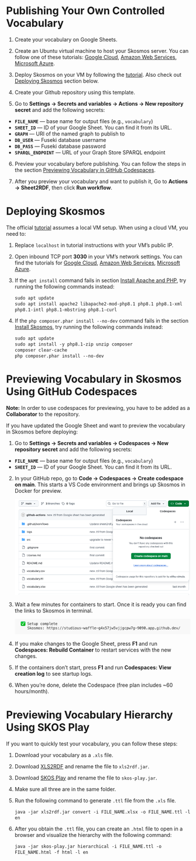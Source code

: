 # Publishing Your Own Controlled Vocabulary
1. Create your vocabulary on Google Sheets.

2. Create an Ubuntu virtual machine to host your Skosmos server. You can follow one of these tutorials: [Google Cloud](https://cloud.google.com/compute/docs/instances/create-start-instance), [Amazon Web Services](https://aws.amazon.com/getting-started/launch-a-virtual-machine-B-0/), [Microsoft Azure](https://learn.microsoft.com/en-us/azure/virtual-machines/linux/quick-create-portal?tabs=ubuntu).

3. Deploy Skosmos on your VM by following the [tutorial](https://github.com/NatLibFi/Skosmos/wiki/InstallTutorial). Also check out [Deploying Skosmos](#deploying-skosmos) section below.

4. Create your Github repository using this template.

5. Go to **Settings -> Secrets and variables -> Actions -> New repository secret** and add the following secrets:
- **`FILE_NAME`** — base name for output files (e.g., `vocabulary`)  
- **`SHEET_ID`** — ID of your Google Sheet. You can find it from its URL.
- **`GRAPH`** — URI of the named graph to publish to  
- **`DB_USER`** — Fuseki database username  
- **`DB_PASS`** — Fuseki database password  
- **`SPARQL_ENDPOINT`** — URL of your Graph Store SPARQL endpoint  


6. Preview your vocabulary before publishing. You can follow the steps in the section [Previewing Vocabulary in GitHub Codespaces](#previewing-vocabulary-in-github-codespaces).

7. After you preview your vocabulary and want to publish it, Go to **Actions → Sheet2RDF**, then click **Run workflow**.


# Deploying Skosmos
The official [tutorial](https://github.com/NatLibFi/Skosmos/wiki/InstallTutorial) assumes a local VM setup. When using a cloud VM, you need to:

1. Replace `localhost` in tutorial instructions with your VM’s public IP.

2. Open inbound TCP port **3030** in your VM’s network settings. You can find the tutorials for [Google Cloud](https://cloud.google.com/firewall/docs/using-firewalls), [Amazon Web Services](https://docs.aws.amazon.com/AWSEC2/latest/UserGuide/changing-security-group.html#add-remove-security-group-rules), [Microsoft Azure](https://learn.microsoft.com/en-us/azure/virtual-network/manage-network-security-group?tabs=network-security-group-portal).

3. If the `apt install` command fails in section [Install Apache and PHP](https://github.com/NatLibFi/Skosmos/wiki/InstallTutorial#install-apache-and-php), try running the following commands instead:

   ```
   sudo apt update
   sudo apt install apache2 libapache2-mod-php8.1 php8.1 php8.1-xml php8.1-intl php8.1-mbstring php8.1-curl
   ```

4. If the `php composer.phar install --no-dev` command fails in the section [Install Skosmos](https://github.com/NatLibFi/Skosmos/wiki/InstallTutorial#install-skosmos), try running the following commands instead:

   ```
   sudo apt update
   sudo apt install -y php8.1-zip unzip composer
   composer clear-cache
   php composer.phar install --no-dev
   ```


# Previewing Vocabulary in Skosmos Using GitHub Codespaces

**Note:** In order to use codespaces for previewing, you have to be added as a **Collaborator** to the repository.

If you have updated the Google Sheet and want to preview the vocabulary in Skosmos before deploying:

1. Go to **Settings -> Secrets and variables -> Codespaces -> New repository secret** and add the following secrets:
- **`FILE_NAME`** — base name for output files (e.g., `vocabulary`)  
- **`SHEET_ID`** — ID of your Google Sheet. You can find it from its URL.

2. In your GitHub repo, go to **Code -> Codespaces -> Create codespace on main**. This starts a VS Code environment and brings up Skosmos in Docker for preview.

   ![Create codespace](images/create_codespace.png)

3. Wait a few minutes for containers to start. Once it is ready you can find the links to Skosmos in terminal.

   ![Open Skosmos](images/containers_ready.png)

4. If you make changes to the Google Sheet, press **F1** and run **Codespaces: Rebuild Container** to restart services with the new changes.
5. If the containers don’t start, press **F1** and run **Codespaces: View creation log** to see startup logs.
6. When you’re done, delete the Codespace (free plan includes ~60 hours/month).


# Previewing Vocabulary Hierarchy Using SKOS Play

If you want to quickly test your vocabulary, you can follow these steps:

1. Download your vocabulary as a `.xls` file.

2. Download [XLS2RDF](https://github.com/sparna-git/xls2rdf/releases/download/2.1.1/xls2rdf-app-2.1.1-onejar.jar) and rename the file to `xls2rdf.jar`.

3. Download [SKOS Play](https://github.com/sparna-git/skos-play/releases/download/0.9.1/skos-play-cli-0.9.1-onejar.jar) and rename the file to `skos-play.jar`.

4. Make sure all three are in the same folder.

5. Run the following command to generate `.ttl` file from the `.xls` file.
   ```
   java -jar xls2rdf.jar convert -i FILE_NAME.xlsx -o FILE_NAME.ttl -l en
   ```

6. After you obtain the `.ttl` file, you can create an `.html` file to open in a browser and visualize the hierarchy with the following command:
   ```
   java -jar skos-play.jar hierarchical -i FILE_NAME.ttl -o FILE_NAME.html -f html -l en
   ```

